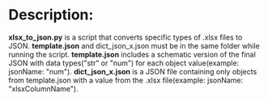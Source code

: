 # Description:
**xlsx_to_json.py** is a script that converts specific types of .xlsx files to JSON.
**template.json** and dict_json_x.json must be in the same folder while running the script.
**template.json** includes a schematic version of the final JSON with data types("str" or "num") for each object value(example: jsonName: "num").
 **dict_json_x.json** is a JSON file containing only objects from template.json with a value from the .xlsx file(example: jsonName: "xlsxColumnName").
